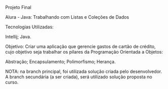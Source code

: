 Projeto Final

Alura - Java: Trabalhando com Listas e Coleções de Dados

Tecnologias Utilizadas:

Intellij;
Java.

Objetivo: Criar uma aplicação que gerencie gastos de cartão de crédito, cujo objetivo seja trabalhar os pilares da
Programação Orientada a Objetos:

Abstração;
Encapsulamento;
Polimorfismo;
Herança.

NOTA: na branch principal, foi utilizada solução criada pelo desenvolvedor. A branch secundária (a ser criada), será
utilizado solução proposta no curso.